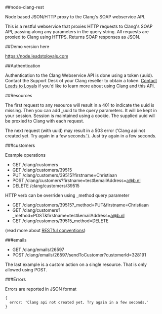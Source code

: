 ##node-clang-rest

Node based JSON/HTTP proxy to the Clang's SOAP webservice API.

This is a restful webservice that proxies HTTP requests to Clang's SOAP API, passing along any parameters in the query string. All requests are proxied to Clang using HTTPS. Returns SOAP responses as JSON.

##Demo version here

https://node.leadstoloyals.com

##Authentication

Authentication to the Clang Webservice API is done using a token (uuid). Contact the Support Desk of your Clang reseller to obtain a token. [Contact Leads to Loyals](http://www.leadstoloyals.nl/en/contact.html) if you'd like to learn more about using Clang and this API.

##Resources

The first request to any resource will result in a 401 to indicate the uuid is missing. Then you can add _uuid to the query parameters. It will be kept in your session. Session is maintained using a cookie. The supplied uuid will be proxied to Clang with each request.

The next request (with uuid) may result in a 503 error ('Clang api not created yet. Try again in a few seconds.'). Just try again in a few seconds.

###customers

Example operations
- GET /clang/customers
- GET /clang/customers/39515
- PUT /clang/customers/39515?firstname=Christiaan
- POST /clang/customers?firstname=test&emailAddress=a@b.nl
- DELETE /clang/customers/39515

HTTP verb can be overriden using _method query parameter
- GET /clang/customers/39515?_method=PUT&firstname=Christiaan
- GET /clang/customers?_method=POST&firstname=test&emailAddress=a@b.nl
- GET /clang/customers/39515_method=DELETE

(read more about [RESTful conventions](http://microformats.org/wiki/rest/urls))

###emails

- GET /clang/emails/26597
- POST /clang/emails/26597/sendToCustomer?customerId=328191

The last example is a custom action on a single resource. That is only allowed using POST.

###Errors

Errors are reported in JSON format

    {
      error: 'Clang api not created yet. Try again in a few seconds.'
    }
